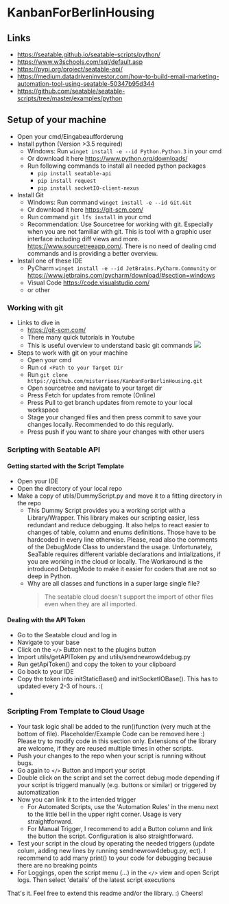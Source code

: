 # KanbanForBerlinHousing

## Links
- https://seatable.github.io/seatable-scripts/python/
- https://www.w3schools.com/sql/default.asp
- https://pypi.org/project/seatable-api/
- https://medium.datadriveninvestor.com/how-to-build-email-marketing-automation-tool-using-seatable-50347b95d344
- https://github.com/seatable/seatable-scripts/tree/master/examples/python


## Setup of your machine
- Open your cmd/Eingabeaufforderung
- Install python (Version >3.5 required)
    - Windows: Run ```winget install -e --id Python.Python.3``` in your cmd
    - Or download it here https://www.python.org/downloads/
    - Run following commands to install all needed python packages
        - ```pip install seatable-api```
        - ```pip install request```
        - ```pip install socketIO-client-nexus```
- Install Git
    - Windows: Run command ```winget install -e --id Git.Git```
    - Or download it here https://git-scm.com/
    - Run command ```git lfs install``` in your cmd
    - Recommendation: Use Sourcetree for working with git. Especially when you are not familiar with git. This is tool with a graphic user interface including diff views and more. https://www.sourcetreeapp.com/. There is no need of dealing cmd commands and is providing a better overview. 
- Install one of these IDE
    - PyCharm ```winget install -e --id JetBrains.PyCharm.Community``` or https://www.jetbrains.com/pycharm/download/#section=windows
    - Visual Code https://code.visualstudio.com/
    - or other

### Working with git
- Links to dive in
    - https://git-scm.com/
    - There many quick tutorials in Youtube
    - This is useful overview to understand basic git commands ![](https://pbs.twimg.com/media/EKw-jzoUYAA-9WS.jpg)
- Steps to work with git on your machine
    - Open your cmd
    - Run ```cd <Path to your Target Dir```
    - Run ```git clone https://github.com/misterrioes/KanbanForBerlinHousing.git```
    - Open sourcetree and navigate to your target dir
    - Press Fetch for updates from remote (Online)
    - Press Pull to get branch updates from remote to your local workspace
    - Stage your changed files and then press commit to save your changes locally. Recommended to do this regularly.
    - Press push if you want to share your changes with other users

### Scripting with Seatable API
#### Getting started with the Script Template
- Open your IDE
- Open the directory of your local repo
- Make a copy of utils/DummyScript.py and move it to a fitting directory in the repo
  - This Dummy Script provides you a working script with a Library/Wrapper. This library makes our scripting easier, less redundant and reduce debugging. 
    It also helps to react easier to changes of table, column and enums definitions. Those have to be hardcoded in every line otherwise. 
    Please, read also the comments of the DebugMode Class to understand the usage. Unfortunately, SeaTable requires different variable declarations and intializations, if you are working in the cloud or locally. The Workaround is the introduced DebugMode to make it easier for coders that are not so deep in Python.
  - Why are all classes and functions in a super large single file? 
     > The seatable cloud doesn't support the import of other files even when they are all imported. 
    
#### Dealing with the API Token
- Go to the Seatable cloud and log in
- Navigate to your base
- Click on the ```</>``` Button next to the plugins button
- Import utils/getAPIToken.py and utils/sendnewrow4debug.py
- Run getApiToken() and copy the token to your clipboard
- Go back to your IDE
- Copy the token into initStaticBase() and initSocketIOBase(). This has to updated every 2-3 of hours. :(
- 
### Scripting From Template to Cloud Usage
- Your task logic shall be added to the run()function (very much at the bottom of file). Placeholder/Example Code can be removed here :) Please try to modify code in this section only. Extensions of the library are welcome, if they are reused multiple times in other scripts.
- Push your changes to the repo when your script is running without bugs.
- Go again to ```</>``` Button and import your script
- Double click on the script and set the correct debug mode depending if your script is triggerd manually (e.g. buttons or similar) or triggered by automatization
- Now you can link it to the intended trigger
    - For Automated Scripts, use the 'Automation Rules' in the menu next to the little bell in the upper right corner. Usage is very straightforward.
    - For Manual Trigger, I recommend to add a Button column and link the button the script. Configuration is also straightforward.
- Test your script in the cloud by operating the needed triggers (update colum, adding new lines by running sendnewrow4debug.py, ect). I recommend to add many print() to your code for debugging because there are no breaking points
- For Loggings, open the script menu (...) in the ```</>``` view and open Script logs. Then select 'details' of the latest script executions

That's it. Feel free to extend this readme and/or the library. :) Cheers!
